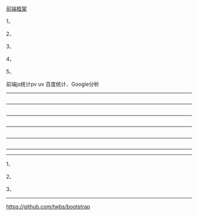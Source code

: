 [前端框架](https://github.com/youngzil/quickstart-front)  
  
1、[](#)  

2、[](#)  

3、[](#)  

4、[](#)  

5、[](#)  
  


前端js统计pv uv
百度统计、Google分析

  
---------------------------------------------------------------------------------------------------------------------  
## 


---------------------------------------------------------------------------------------------------------------------  
## 


---------------------------------------------------------------------------------------------------------------------  
## 


---------------------------------------------------------------------------------------------------------------------  
## 


---------------------------------------------------------------------------------------------------------------------  
## 

---------------------------------------------------------------------------------------------------------------------  

  
  
  
  
---------------------------------------------------------------------------------------------------------------------  
  
1、  
  
  
2、  
  
  
3、  
  
  
---------------------------------------------------------------------------------------------------------------------  
  

  
  
https://github.com/twbs/bootstrap  
  
  
  
  
  
  
  
  
